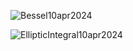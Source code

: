 ![Bessel10apr2024](https://github.com/KrisBorre/SolutionCsharp13dec2023/assets/135237046/56ef2c09-7d3c-4dd1-afcb-e00a7fa8ad58)

![EllipticIntegral10apr2024](https://github.com/KrisBorre/SolutionCsharp13dec2023/assets/135237046/3fe4d300-11f8-4c20-bf2f-ba11d27b0b84)

